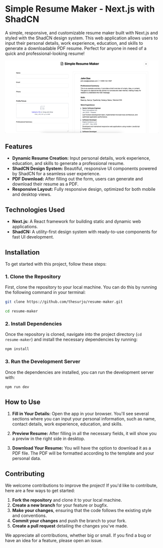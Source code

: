 # Simple Resume Maker - Next.js with ShadCN

A simple, responsive, and customizable resume maker built with Next.js and styled with the ShadCN design system. This web application allows users to input their personal details, work experience, education, and skills to generate a downloadable PDF resume. Perfect for anyone in need of a quick and professional-looking resume!

![Resume Maker Screenshot](screenshots/resume-maker.png)


## Features

- **Dynamic Resume Creation:** Input personal details, work experience, education, and skills to generate a professional resume.
- **ShadCN Design System:** Beautiful, responsive UI components powered by ShadCN for a seamless user experience.
- **PDF Download:** After filling out the form, users can generate and download their resume as a PDF.
- **Responsive Layout:** Fully responsive design, optimized for both mobile and desktop views.

## Technologies Used

- **Next.js:** A React framework for building static and dynamic web applications.
- **ShadCN:** A utility-first design system with ready-to-use components for fast UI development.

## Installation

To get started with this project, follow these steps:

### 1. Clone the Repository

First, clone the repository to your local machine. You can do this by running the following command in your terminal:

```bash
git clone https://github.com/thesurjo/resume-maker.git
```
```bash
cd resume-maker
```

### 2. Install Dependencies

Once the repository is cloned, navigate into the project directory (`cd resume-maker`) and install the necessary dependencies by running:

```bash
npm install
```

###  3. Run the Development Server
Once the dependencies are installed, you can run the development server with:

```bash
npm run dev
```

## How to Use

1. **Fill in Your Details:**
   Open the app in your browser. You'll see several sections where you can input your personal information, such as name, contact details, work experience, education, and skills.

2. **Preview Resume:**
   After filling in all the necessary fields, it will show you a previw in the right side in desktop.

3. **Download Your Resume:**
   You will have the option to download it as a PDF file. The PDF will be formatted according to the template and your personal data.

## Contributing

We welcome contributions to improve the project! If you'd like to contribute, here are a few ways to get started:

1. **Fork the repository** and clone it to your local machine.
2. **Create a new branch** for your feature or bugfix.
3. **Make your changes**, ensuring that the code follows the existing style and conventions.
4. **Commit your changes** and push the branch to your fork.
5. **Create a pull request** detailing the changes you've made.

We appreciate all contributions, whether big or small. If you find a bug or have an idea for a feature, please open an issue.

